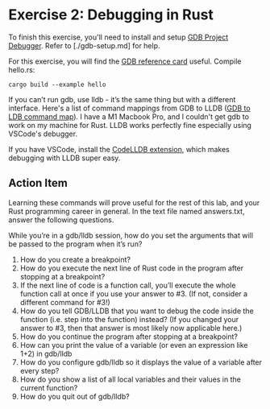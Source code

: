 # Exercise 2: Debugging in Rust

To finish this exercise, you'll need to install and setup [GDB Project Debugger](https://www.gnu.org/software/gdb/). Refer to [./gdb-setup.md] for help.

For this exercise, you will find the [GDB reference card](./gdb5-refcard.pdf) useful. Compile hello.rs:

```/bin/bash
cargo build --example hello
```

If you can’t run gdb, use lldb - it’s the same thing but with a different interface. Here's a list of command mappings from GDB to LLDB ([GDB to LDB command map](https://lldb.llvm.org/use/map.html)). I have a M1 Macbook Pro, and I couldn't get gdb to work on my machine for Rust. LLDB works perfectly fine especially using VSCode's debugger.

If you have VSCode, install the [CodeLLDB extension](https://marketplace.visualstudio.com/items?itemName=vadimcn.vscode-lldb), which makes debugging with LLDB super easy.

## Action Item

Learning these commands will prove useful for the rest of this lab, and your Rust programming career in general. In the text file named answers.txt, answer the following questions.

While you’re in a gdb/lldb session, how do you set the arguments that will be passed to the program when it’s run?

1. How do you create a breakpoint?
2. How do you execute the next line of Rust code in the program after stopping at a breakpoint?
3. If the next line of code is a function call, you’ll execute the whole function call at once if you use your answer to #3. (If not, consider a different command for #3!) 
4. How do you tell GDB/LLDB that you want to debug the code inside the function (i.e. step into the function) instead? (If you changed your answer to #3, then that answer is most likely now applicable here.)
5. How do you continue the program after stopping at a breakpoint?
6. How can you print the value of a variable (or even an expression like 1+2) in gdb/lldb
7. How do you configure gdb/lldb so it displays the value of a variable after every step?
8. How do you show a list of all local variables and their values in the current function?
9. How do you quit out of gdb/lldb?
